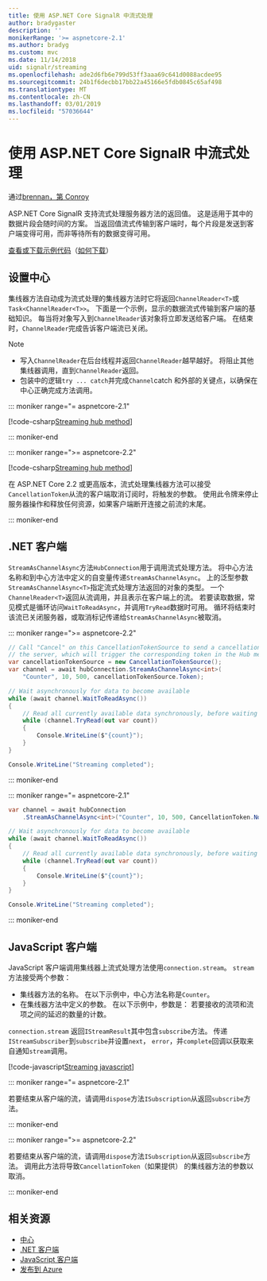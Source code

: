 ```yaml
---
title: 使用 ASP.NET Core SignalR 中流式处理
author: bradygaster
description: ''
monikerRange: '>= aspnetcore-2.1'
ms.author: bradyg
ms.custom: mvc
ms.date: 11/14/2018
uid: signalr/streaming
ms.openlocfilehash: ade2d6fb6e799d53ff3aaa69c641d0088acdee95
ms.sourcegitcommit: 24b1f6decbb17bb22a45166e5fdb0845c65af498
ms.translationtype: MT
ms.contentlocale: zh-CN
ms.lasthandoff: 03/01/2019
ms.locfileid: "57036644"
---
```

# <a name="use-streaming-in-aspnet-core-signalr"></a>使用 ASP.NET Core SignalR 中流式处理

通过[brennan，第 Conroy](https://github.com/BrennanConroy)

ASP.NET Core SignalR 支持流式处理服务器方法的返回值。 这是适用于其中的数据片段会随时间的方案。 当返回值流式传输到客户端时，每个片段是发送到客户端变得可用，而非等待所有的数据变得可用。

[查看或下载示例代码](https://github.com/aspnet/Docs/tree/live/aspnetcore/signalr/streaming/sample)（[如何下载](xref:index#how-to-download-a-sample)）

## <a name="set-up-the-hub"></a>设置中心

集线器方法自动成为流式处理的集线器方法时它将返回`ChannelReader<T>`或`Task<ChannelReader<T>>`。 下面是一个示例，显示的数据流式传输到客户端的基础知识。 每当将对象写入到`ChannelReader`该对象将立即发送给客户端。 在结束时，`ChannelReader`完成告诉客户端流已关闭。

> [!NOTE]
> * 写入`ChannelReader`在后台线程并返回`ChannelReader`越早越好。 将阻止其他集线器调用，直到`ChannelReader`返回。
> * 包装中的逻辑`try ... catch`并完成`Channel`catch 和外部的关键点，以确保在中心正确完成方法调用。

::: moniker range="= aspnetcore-2.1"

[!code-csharp[Streaming hub method](streaming/sample/Hubs/StreamHub.aspnetcore21.cs?name=snippet1)]

::: moniker-end

::: moniker range=">= aspnetcore-2.2"

[!code-csharp[Streaming hub method](streaming/sample/Hubs/StreamHub.cs?name=snippet1)]

在 ASP.NET Core 2.2 或更高版本，流式处理集线器方法可以接受`CancellationToken`从流的客户端取消订阅时，将触发的参数。 使用此令牌来停止服务器操作和释放任何资源，如果客户端断开连接之前流的末尾。

::: moniker-end

## <a name="net-client"></a>.NET 客户端

`StreamAsChannelAsync`方法`HubConnection`用于调用流式处理方法。 将中心方法名称和到中心方法中定义的自变量传递`StreamAsChannelAsync`。 上的泛型参数`StreamAsChannelAsync<T>`指定流式处理方法返回的对象的类型。 一个`ChannelReader<T>`返回从流调用，并且表示在客户端上的流。 若要读取数据，常见模式是循环访问`WaitToReadAsync`，并调用`TryRead`数据时可用。 循环将结束时该流已关闭服务器，或取消标记传递给`StreamAsChannelAsync`被取消。

::: moniker range=">= aspnetcore-2.2"

```csharp
// Call "Cancel" on this CancellationTokenSource to send a cancellation message to 
// the server, which will trigger the corresponding token in the Hub method.
var cancellationTokenSource = new CancellationTokenSource();
var channel = await hubConnection.StreamAsChannelAsync<int>(
    "Counter", 10, 500, cancellationTokenSource.Token);

// Wait asynchronously for data to become available
while (await channel.WaitToReadAsync())
{
    // Read all currently available data synchronously, before waiting for more data
    while (channel.TryRead(out var count))
    {
        Console.WriteLine($"{count}");
    }
}

Console.WriteLine("Streaming completed");
```

::: moniker-end

::: moniker range="= aspnetcore-2.1"

```csharp
var channel = await hubConnection
    .StreamAsChannelAsync<int>("Counter", 10, 500, CancellationToken.None);

// Wait asynchronously for data to become available
while (await channel.WaitToReadAsync())
{
    // Read all currently available data synchronously, before waiting for more data
    while (channel.TryRead(out var count))
    {
        Console.WriteLine($"{count}");
    }
}

Console.WriteLine("Streaming completed");
```

::: moniker-end

## <a name="javascript-client"></a>JavaScript 客户端

JavaScript 客户端调用集线器上流式处理方法使用`connection.stream`。 `stream`方法接受两个参数：

* 集线器方法的名称。 在以下示例中，中心方法名称是`Counter`。
* 在集线器方法中定义的参数。 在以下示例中，参数是： 若要接收的流项和流项之间的延迟的数量的计数。

`connection.stream` 返回`IStreamResult`其中包含`subscribe`方法。 传递`IStreamSubscriber`到`subscribe`并设置`next`， `error`，并`complete`回调以获取来自通知`stream`调用。

[!code-javascript[Streaming javascript](streaming/sample/wwwroot/js/stream.js?range=19-36)]

::: moniker range="= aspnetcore-2.1"

若要结束从客户端的流，请调用`dispose`方法`ISubscription`从返回`subscribe`方法。

::: moniker-end

::: moniker range=">= aspnetcore-2.2"

若要结束从客户端的流，请调用`dispose`方法`ISubscription`从返回`subscribe`方法。 调用此方法将导致`CancellationToken`（如果提供） 的集线器方法的参数以取消。

::: moniker-end

## <a name="related-resources"></a>相关资源

* [中心](xref:signalr/hubs)
* [.NET 客户端](xref:signalr/dotnet-client)
* [JavaScript 客户端](xref:signalr/javascript-client)
* [发布到 Azure](xref:signalr/publish-to-azure-web-app)
